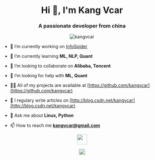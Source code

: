 <!--
### Hi there 👋
**kangvcar/kangvcar** is a ✨ _special_ ✨ repository because its `README.md` (this file) appears on your GitHub profile.

Here are some ideas to get you started:

- 🔭 I’m currently working on ...
- 🌱 I’m currently learning ...
- 👯 I’m looking to collaborate on ...
- 🤔 I’m looking for help with ...
- 💬 Ask me about ...
- 📫 How to reach me: ...
- 😄 Pronouns: ...
- ⚡ Fun fact: ...

<p align="center"> 
<img src="https://github-readme-stats.vercel.app/api?username=kangvcar&show_icons=true" alt="kangvcar" /> 
</p>
-->
<h1 align="center">Hi 👋, I'm Kang Vcar</h1>
<h3 align="center">A passionate developer from china</h3>
<p align="center"> <img src="https://komarev.com/ghpvc/?username=kangvcar" alt="kangvcar" /> </p>

- 🔭 I’m currently working on [InfoSpider](https://github.com/kangvcar/InfoSpider)

- 🌱 I’m currently learning **ML, NLP, Quant**

- 👯 I’m looking to collaborate on **Alibaba, Tencent**

- 🤔 I’m looking for help with **ML, Quant**

- 👨‍💻 All of my projects are available at [https://github.com/kangvcar](https://github.com/kangvcar)

- 📝 I regulary write articles on [http://blog.csdn.net/kangvcar](http://blog.csdn.net/kangvcar)

- 💬 Ask me about **Linux, Python**

- 📫 How to reach me **kangvcar@gmail.com**

<p align="center">
<img height="32" width="32" src="https://cdn.jsdelivr.net/npm/simple-icons@v3/icons/linux.svg" />
<p>
<!--
<p align="center">
<img src="https://konpa.github.io/devicon/devicon.git/icons/redhat/redhat-original-wordmark.svg" alt="redhat" width="20" height="20"/> 
<img src="https://konpa.github.io/devicon/devicon.git/icons/python/python-original-wordmark.svg" alt="python" width="20" height="20"/> 
<img src="https://konpa.github.io/devicon/devicon.git/icons/docker/docker-original-wordmark.svg" alt="docker" width="20" height="20"/> 
<img src="https://konpa.github.io/devicon/devicon.git/icons/nginx/nginx-original.svg" alt="nginx" width="20" height="20"/>
<img src="https://konpa.github.io/devicon/devicon.git/icons/mysql/mysql-original-wordmark.svg" alt="mysql" width="20" height="20"/> 
<img src="https://konpa.github.io/devicon/devicon.git/icons/mongodb/mongodb-original-wordmark.svg" alt="mongodb" width="20" height="20"/> 
<img src="https://konpa.github.io/devicon/devicon.git/icons/php/php-original.svg" alt="php" width="20" height="20"/> 
<img src="https://konpa.github.io/devicon/devicon.git/icons/django/django-original.svg" alt="django" width="20" height="20"/> 
<img src="https://konpa.github.io/devicon/devicon.git/icons/bootstrap/bootstrap-plain.svg" alt="bootstrap" width="20" height="20"/>
<img src="https://konpa.github.io/devicon/devicon.git/icons/html5/html5-original-wordmark.svg" alt="html5" width="20" height="20"/>
<img src="https://konpa.github.io/devicon/devicon.git/icons/css3/css3-original-wordmark.svg" alt="css3" width="20" height="20"/> 
<img src="https://konpa.github.io/devicon/devicon.git/icons/javascript/javascript-original.svg" alt="javascript" width="20" height="20"/> 
</p>
-->

<p align="center">
<a href="https://twitter.com/kangvcar" target="blank"><img align="center" src="https://cdn.jsdelivr.net/npm/simple-icons@3.0.1/icons/twitter.svg" alt="kangvcar" height="20" width="20" /></a>
</p>
